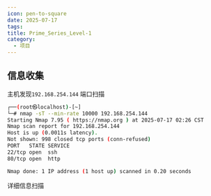 ```yaml
---
icon: pen-to-square
date: 2025-07-17
tags: 
title: Prime_Series_Level-1
category:
  - 项目
---
```

## 信息收集
主机发现`192.168.254.144`
端口扫描
```bash
┌──(root㉿localhost)-[~]
└─# nmap -sT --min-rate 10000 192.168.254.144
Starting Nmap 7.95 ( https://nmap.org ) at 2025-07-17 02:26 CST
Nmap scan report for 192.168.254.144
Host is up (0.0011s latency).
Not shown: 998 closed tcp ports (conn-refused)
PORT   STATE SERVICE
22/tcp open  ssh
80/tcp open  http

Nmap done: 1 IP address (1 host up) scanned in 0.20 seconds
```
详细信息扫描
```bash

```